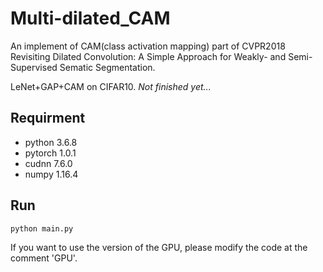 # Multi-dilated_CAM

An implement of CAM(class activation mapping) part of CVPR2018 Revisiting Dilated Convolution: A Simple Approach for Weakly- and Semi- Supervised Sematic Segmentation.

LeNet+GAP+CAM on CIFAR10. *Not finished yet...*

## Requirment

- python 3.6.8
- pytorch 1.0.1
- cudnn 7.6.0
- numpy 1.16.4

## Run

```
python main.py
```

If you want to use the version of the GPU, please modify the code at the comment 'GPU'.
